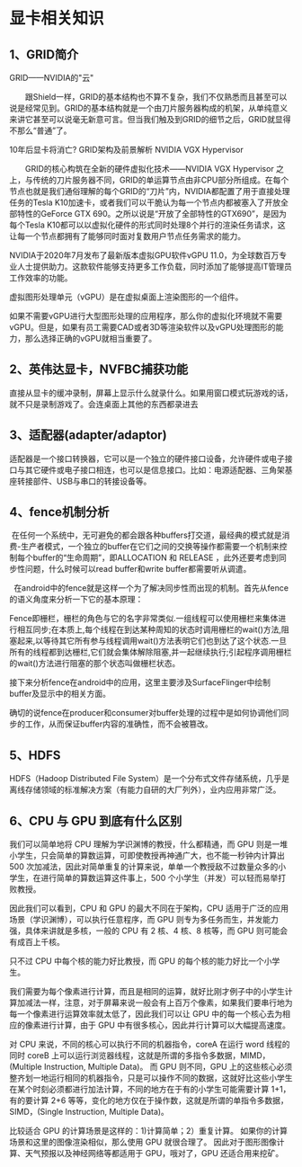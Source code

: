 # 显卡相关知识

## 1、GRID简介
GRID——NVIDIA的"云"

　　跟Shield一样，GRID的基本结构也不算不复杂，我们不仅熟悉而且甚至可以说是经常见到。GRID的基本结构就是一个由刀片服务器构成的机架，从单纯意义来讲它甚至可以说毫无新意可言。但当我们触及到GRID的细节之后，GRID就显得不那么“普通”了。

10年后显卡将消亡? GRID架构及前景解析 
NVIDIA VGX Hypervisor 

　　GRID的核心构筑在全新的硬件虚拟化技术——NVIDIA VGX Hypervisor 之上，与传统的刀片服务器不同，GRID的单运算节点由非CPU部分所组成。在每个节点也就是我们通俗理解的每个GRID的“刀片”内，NVIDIA都配置了用于直接处理任务的Tesla K10加速卡，或者我们可以干脆认为每一个节点内都被塞入了开放全部特性的GeForce GTX 690。之所以说是“开放了全部特性的GTX690”，是因为每个Tesla K10都可以以虚拟化硬件的形式同时处理8个并行的渲染任务请求，这让每一个节点都拥有了能够同时面对复数用户节点任务需求的能力。


NVIDIA于2020年7月发布了最新版本虚拟GPU软件vGPU 11.0，为全球数百万专业人士提供助力。这款软件能够支持更多工作负载，同时添加了能够提高IT管理员工作效率的功能。

虚拟图形处理单元（vGPU）是在虚拟桌面上渲染图形的一个组件。

如果不需要vGPU进行大型图形处理的应用程序，那么你的虚拟化环境就不需要vGPU。但是，如果有员工需要CAD或者3D等渲染软件以及vGPU处理图形的能力，那么选择正确的vGPU就相当重要了。


## 2、英伟达显卡，NVFBC捕获功能
直接从显卡的缓冲录制，屏幕上显示什么就录什么。如果用窗口模式玩游戏的话，就不只是录制游戏了。会连桌面上其他的东西都录进去

## 3、适配器(adapter/adaptor)
适配器是一个接口转换器，它可以是一个独立的硬件接口设备，允许硬件或电子接口与其它硬件或电子接口相连，也可以是信息接口。比如：电源适配器、三角架基座转接部件、USB与串口的转接设备等。

## 4、fence机制分析
 在任何一个系统中，无可避免的都会跟各种buffers打交道，最经典的模式就是消费-生产者模式，一个独立的buffer在它们之间的交换等操作都需要一个机制来控制每个buffer的“生命周期”，即ALLOCATION 和 RELEASE ，此外还要考虑到同步性问题，什么时候可以read buffer和write buffer都需要听从调遣。

  在android中的fence就是这样一个为了解决同步性而出现的机制。首先从fence的语义角度来分析一下它的基本原理：

Fence即栅栏，栅栏的角色与它的名字非常类似.一组线程可以使用栅栏来集体进行相互同步;在本质上,每个线程在到达某种周知的状态时调用栅栏的wait()方法,阻塞起来,以等待其它所有参与线程调用wait()方法表明它们也到达了这个状态.一旦所有的线程都到达栅栏,它们就会集体解除阻塞,并一起继续执行;引起程序调用栅栏的wait()方法进行阻塞的那个状态叫做栅栏状态。

接下来分析fence在android中的应用，这里主要涉及SurfaceFlinger中绘制buffer及显示中的相关方面。

确切的说fence在producer和consumer对buffer处理的过程中是如何协调他们同步的工作，从而保证buffer内容的准确性，而不会被篡改。

## 5、HDFS
HDFS（Hadoop Distributed File System）是一个分布式文件存储系统，几乎是离线存储领域的标准解决方案（有能力自研的大厂列外），业内应用非常广泛。

## 6、CPU 与 GPU 到底有什么区别
我们可以简单地将 CPU 理解为学识渊博的教授，什么都精通，而 GPU 则是一堆小学生，只会简单的算数运算，可即使教授再神通广大，也不能一秒钟内计算出 500 次加减法，因此对简单重复的计算来说，单单一个教授敌不过数量众多的小学生，在进行简单的算数运算这件事上，500 个小学生（并发）可以轻而易举打败教授。

因此我们可以看到，CPU 和 GPU 的最大不同在于架构，CPU 适用于广泛的应用场景（学识渊博），可以执行任意程序，而 GPU 则专为多任务而生，并发能力强，具体来讲就是多核，一般的 CPU 有 2 核、4 核、8 核等，而 GPU 则可能会有成百上千核。

只不过 CPU 中每个核的能力好比教授，而 GPU 的每个核的能力好比一个小学生。

我们需要为每个像素进行计算，而且是相同的运算，就好比刚才例子中的小学生计算加减法一样，注意，对于屏幕来说一般会有上百万个像素，如果我们要串行地为每一个像素进行运算效率就太低了，因此我们可以让 GPU 中的每一个核心去为相应的像素进行计算，由于 GPU 中有很多核心，因此并行计算可以大幅提高速度。

对 CPU 来说，不同的核心可以执行不同的机器指令，coreA 在运行 word 线程的同时 coreB 上可以运行浏览器线程，这就是所谓的多指令多数据，MIMD，(Multiple Instruction, Multiple Data)。
而 GPU 则不同，GPU 上的这些核心必须整齐划一地运行相同的机器指令，只是可以操作不同的数据，这就好比这些小学生在某个时刻必须都进行加法计算，不同的地方在于有的小学生可能需要计算 1+1，有的要计算 2+6 等等，变化的地方仅在于操作数，这就是所谓的单指令多数据，SIMD，(Single Instruction, Multiple Data)。

比较适合 GPU 的计算场景是这样的：1)计算简单；2）重复计算。
如果你的计算场景和这里的图像渲染相似，那么使用 GPU 就很合理了。
因此对于图形图像计算、天气预报以及神经网络等都适用于 GPU，哦对了，GPU 还适合用来挖矿。




